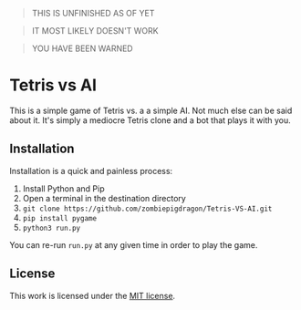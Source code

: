 > THIS IS UNFINISHED AS OF YET

> IT MOST LIKELY DOESN'T WORK

> YOU HAVE BEEN WARNED

# Tetris vs AI
This is a simple game of Tetris vs. a a simple AI. Not much else can be said about it. It's simply a mediocre Tetris clone and a bot that plays it with you.

## Installation
Installation is a quick and painless process:

1. Install Python and Pip
2. Open a terminal in the destination directory
3. `git clone https://github.com/zombiepigdragon/Tetris-VS-AI.git`
4. `pip install pygame`
5. `python3 run.py`

You can re-run `run.py` at any given time in order to play the game.

## License
This work is licensed under the [MIT license](./LICENSE.txt).